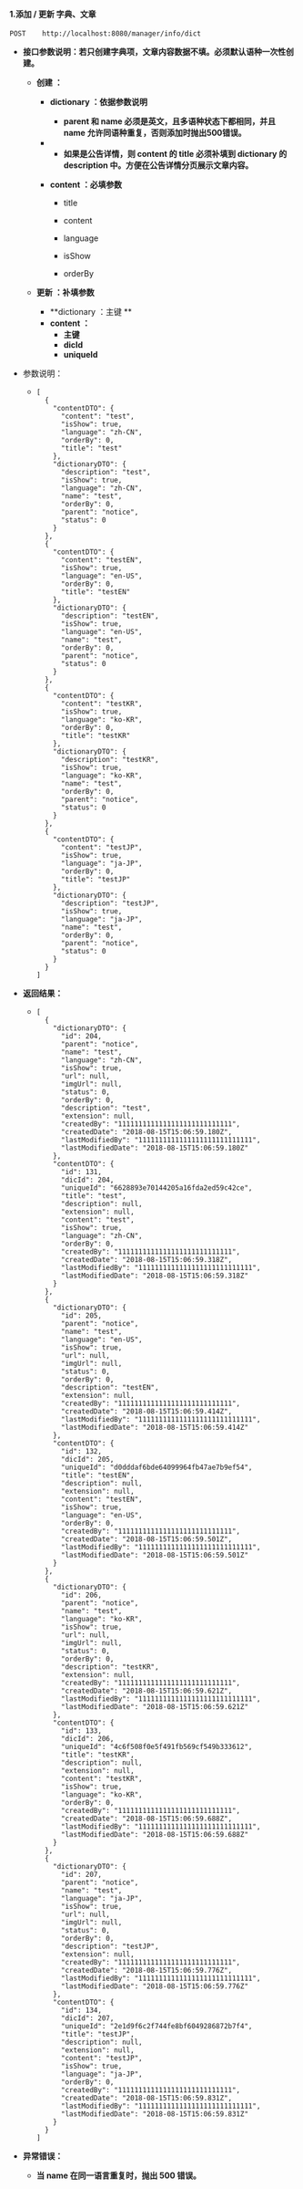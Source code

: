 #### 1.添加 / 更新 字典、文章

```
POST    http://localhost:8080/manager/info/dict
```

* **接口参数说明：若只创建字典项，文章内容数据不填。必须默认语种一次性创建。**

  * **创建 ：**

    * **dictionary ：依据参数说明**

      * **parent 和 name 必须是英文，且多语种状态下都相同，并且 name 允许同语种重复，否则添加时抛出500错误。**

    * * **如果是公告详情，则 content 的 title 必须补填到 dictionary 的 description 中。方便在公告详情分页展示文章内容。**
    * **content ：必填参数**

      * title

      * content

      * language

      * isShow

      * orderBy

  * **更新 ：补填参数**

    * **dictionary ：主键 **
    * **content ：**
      * **主键**
      * **dicId**
      * **uniqueId**

* 参数说明：

  * ```
    [
      {
        "contentDTO": {
          "content": "test",
          "isShow": true,
          "language": "zh-CN",
          "orderBy": 0,
          "title": "test"
        },
        "dictionaryDTO": {
          "description": "test",
          "isShow": true,
          "language": "zh-CN",
          "name": "test",
          "orderBy": 0,
          "parent": "notice",
          "status": 0
        }
      },
      {
        "contentDTO": {
          "content": "testEN",
          "isShow": true,
          "language": "en-US",
          "orderBy": 0,
          "title": "testEN"
        },
        "dictionaryDTO": {
          "description": "testEN",
          "isShow": true,
          "language": "en-US",
          "name": "test",
          "orderBy": 0,
          "parent": "notice",
          "status": 0
        }
      },
      {
        "contentDTO": {
          "content": "testKR",
          "isShow": true,
          "language": "ko-KR",
          "orderBy": 0,
          "title": "testKR"
        },
        "dictionaryDTO": {
          "description": "testKR",
          "isShow": true,
          "language": "ko-KR",
          "name": "test",
          "orderBy": 0,
          "parent": "notice",
          "status": 0
        }
      },
      {
        "contentDTO": {
          "content": "testJP",
          "isShow": true,
          "language": "ja-JP",
          "orderBy": 0,
          "title": "testJP"
        },
        "dictionaryDTO": {
          "description": "testJP",
          "isShow": true,
          "language": "ja-JP",
          "name": "test",
          "orderBy": 0,
          "parent": "notice",
          "status": 0
        }
      }
    ]
    ```

* **返回结果：**

  * ```
    [
      {
        "dictionaryDTO": {
          "id": 204,
          "parent": "notice",
          "name": "test",
          "language": "zh-CN",
          "isShow": true,
          "url": null,
          "imgUrl": null,
          "status": 0,
          "orderBy": 0,
          "description": "test",
          "extension": null,
          "createdBy": "1111111111111111111111111111",
          "createdDate": "2018-08-15T15:06:59.180Z",
          "lastModifiedBy": "1111111111111111111111111111",
          "lastModifiedDate": "2018-08-15T15:06:59.180Z"
        },
        "contentDTO": {
          "id": 131,
          "dicId": 204,
          "uniqueId": "6628893e70144205a16fda2ed59c42ce",
          "title": "test",
          "description": null,
          "extension": null,
          "content": "test",
          "isShow": true,
          "language": "zh-CN",
          "orderBy": 0,
          "createdBy": "1111111111111111111111111111",
          "createdDate": "2018-08-15T15:06:59.318Z",
          "lastModifiedBy": "1111111111111111111111111111",
          "lastModifiedDate": "2018-08-15T15:06:59.318Z"
        }
      },
      {
        "dictionaryDTO": {
          "id": 205,
          "parent": "notice",
          "name": "test",
          "language": "en-US",
          "isShow": true,
          "url": null,
          "imgUrl": null,
          "status": 0,
          "orderBy": 0,
          "description": "testEN",
          "extension": null,
          "createdBy": "1111111111111111111111111111",
          "createdDate": "2018-08-15T15:06:59.414Z",
          "lastModifiedBy": "1111111111111111111111111111",
          "lastModifiedDate": "2018-08-15T15:06:59.414Z"
        },
        "contentDTO": {
          "id": 132,
          "dicId": 205,
          "uniqueId": "d0dddaf6bde64099964fb47ae7b9ef54",
          "title": "testEN",
          "description": null,
          "extension": null,
          "content": "testEN",
          "isShow": true,
          "language": "en-US",
          "orderBy": 0,
          "createdBy": "1111111111111111111111111111",
          "createdDate": "2018-08-15T15:06:59.501Z",
          "lastModifiedBy": "1111111111111111111111111111",
          "lastModifiedDate": "2018-08-15T15:06:59.501Z"
        }
      },
      {
        "dictionaryDTO": {
          "id": 206,
          "parent": "notice",
          "name": "test",
          "language": "ko-KR",
          "isShow": true,
          "url": null,
          "imgUrl": null,
          "status": 0,
          "orderBy": 0,
          "description": "testKR",
          "extension": null,
          "createdBy": "1111111111111111111111111111",
          "createdDate": "2018-08-15T15:06:59.621Z",
          "lastModifiedBy": "1111111111111111111111111111",
          "lastModifiedDate": "2018-08-15T15:06:59.621Z"
        },
        "contentDTO": {
          "id": 133,
          "dicId": 206,
          "uniqueId": "4c6f508f0e5f491fb569cf549b333612",
          "title": "testKR",
          "description": null,
          "extension": null,
          "content": "testKR",
          "isShow": true,
          "language": "ko-KR",
          "orderBy": 0,
          "createdBy": "1111111111111111111111111111",
          "createdDate": "2018-08-15T15:06:59.688Z",
          "lastModifiedBy": "1111111111111111111111111111",
          "lastModifiedDate": "2018-08-15T15:06:59.688Z"
        }
      },
      {
        "dictionaryDTO": {
          "id": 207,
          "parent": "notice",
          "name": "test",
          "language": "ja-JP",
          "isShow": true,
          "url": null,
          "imgUrl": null,
          "status": 0,
          "orderBy": 0,
          "description": "testJP",
          "extension": null,
          "createdBy": "1111111111111111111111111111",
          "createdDate": "2018-08-15T15:06:59.776Z",
          "lastModifiedBy": "1111111111111111111111111111",
          "lastModifiedDate": "2018-08-15T15:06:59.776Z"
        },
        "contentDTO": {
          "id": 134,
          "dicId": 207,
          "uniqueId": "2e1d9f6c2f744fe8bf6049286872b7f4",
          "title": "testJP",
          "description": null,
          "extension": null,
          "content": "testJP",
          "isShow": true,
          "language": "ja-JP",
          "orderBy": 0,
          "createdBy": "1111111111111111111111111111",
          "createdDate": "2018-08-15T15:06:59.831Z",
          "lastModifiedBy": "1111111111111111111111111111",
          "lastModifiedDate": "2018-08-15T15:06:59.831Z"
        }
      }
    ]
    ```

* **异常错误：**

  * **当 name 在同一语言重复时，抛出 500 错误。**



